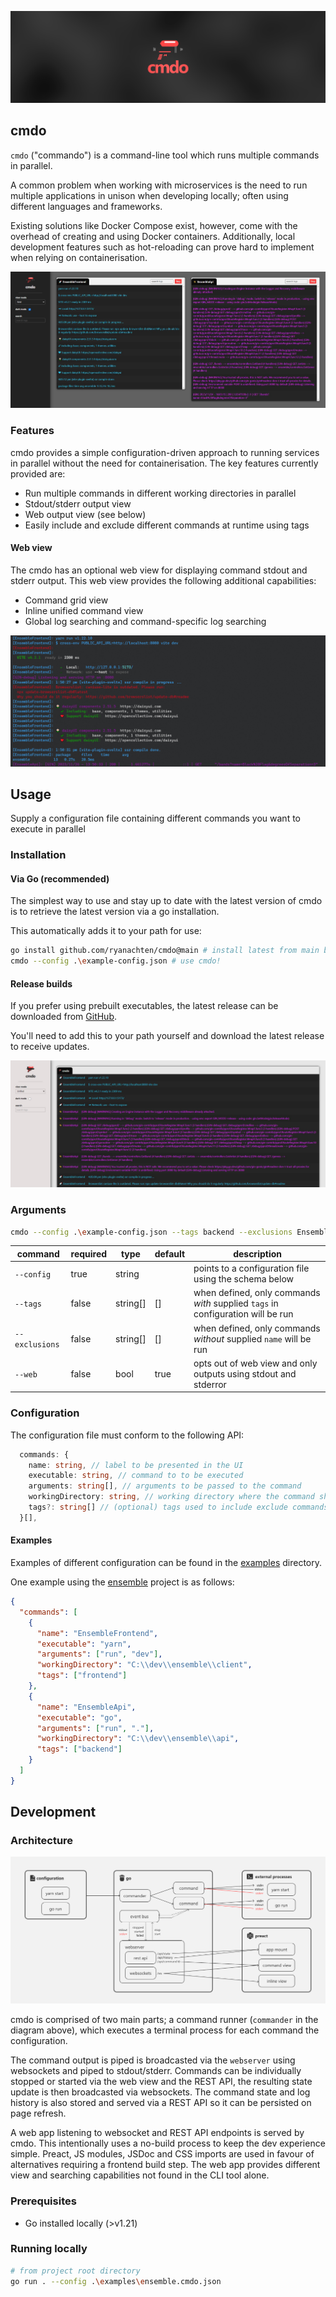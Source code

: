 ![cmdo banner](./docs/cmdo_promo.png)

## cmdo

`cmdo` ("commando") is a command-line tool which runs multiple commands in parallel.

A common problem when working with microservices is the need to run multiple applications in unison when developing locally; often using different languages and frameworks.

Existing solutions like Docker Compose exist, however, come with the overhead of creating and using Docker containers. Additionally, local development features such as hot-reloading can prove hard to implement when relying on containerisation.

![command view](./docs/cmdo_commands.jpg)

### Features

cmdo provides a simple configuration-driven approach to running services in parallel without the need for containerisation. The key features currently provided are:

- Run multiple commands in different working directories in parallel
- Stdout/stderr output view
- Web output view (see below)
- Easily include and exclude different commands at runtime using tags

#### Web view

The cmdo has an optional web view for displaying command stdout and stderr output. This web view provides the following additional capabilities:

- Command grid view
- Inline unified command view
- Global log searching and command-specific log searching

![terminal view](./docs/cmdo_terminal.jpg)

## Usage

Supply a configuration file containing different commands you want to execute in parallel

### Installation

#### Via Go (recommended)

The simplest way to use and stay up to date with the latest version of cmdo is to retrieve the latest version via a go installation.

This automatically adds it to your path for use:

```bash
go install github.com/ryanachten/cmdo@main # install latest from main branch
cmdo --config .\example-config.json # use cmdo!
```

#### Release builds

If you prefer using prebuilt executables, the latest release can be downloaded from [GitHub](https://github.com/ryanachten/cmdo/releases).

You'll need to add this to your path yourself and download the latest release to receive updates.

![unified view](./docs/cmdo_unified.jpg)

### Arguments

```bash
cmdo --config .\example-config.json --tags backend --exclusions EnsembleApi --web=false
```

| command        | required | type     | default | description                                                                     |
| -------------- | -------- | -------- | ------- | ------------------------------------------------------------------------------- |
| `--config`     | true     | string   |         | points to a configuration file using the schema below                           |
| `--tags`       | false    | string[] | []      | when defined, only commands _with_ supplied `tags` in configuration will be run |
| `--exclusions` | false    | string[] | []      | when defined, only commands _without_ supplied `name` will be run               |
| `--web`        | false    | bool     | true    | opts out of web view and only outputs using stdout and stderror                 |

### Configuration

The configuration file must conform to the following API:

```typescript
  commands: {
    name: string, // label to be presented in the UI
    executable: string, // command to to be executed
    arguments: string[], // arguments to be passed to the command
    workingDirectory: string, // working directory where the command should be executed
    tags?: string[] // (optional) tags used to include exclude commands
  }[],
```

#### Examples

Examples of different configuration can be found in the [examples](./examples/) directory.

One example using the [ensemble](https://github.com/ryanachten/ensemble) project is as follows:

```json
{
  "commands": [
    {
      "name": "EnsembleFrontend",
      "executable": "yarn",
      "arguments": ["run", "dev"],
      "workingDirectory": "C:\\dev\\ensemble\\client",
      "tags": ["frontend"]
    },
    {
      "name": "EnsembleApi",
      "executable": "go",
      "arguments": ["run", "."],
      "workingDirectory": "C:\\dev\\ensemble\\api",
      "tags": ["backend"]
    }
  ]
}
```

## Development

### Architecture

![cmdo model](./docs/cmdo_model.png)

cmdo is comprised of two main parts; a command runner (`commander` in the diagram above), which executes a terminal process for each command the configuration.

The command output is piped is broadcasted via the `webserver` using websockets and piped to stdout/stderr. Commands can be individually stopped or started via the web view and the REST API, the resulting state update is then broadcasted via websockets. The command state and log history is also stored and served via a REST API so it can be persisted on page refresh.

A web app listening to websocket and REST API endpoints is served by cmdo. This intentionally uses a no-build process to keep the dev experience simple. Preact, JS modules, JSDoc and CSS imports are used in favour of alternatives requiring a frontend build step. The web app provides different view and searching capabilities not found in the CLI tool alone.

### Prerequisites

- Go installed locally (>v1.21)

### Running locally

```bash
# from project root directory
go run . --config .\examples\ensemble.cmdo.json
```
